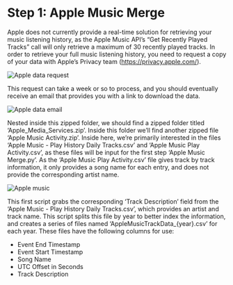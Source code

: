 # Step 1: Apple Music Merge

Apple does not currently provide a real-time solution for retrieving your music listening history, as the Apple Music API’s “Get Recently Played Tracks” call will only retrieve a maximum of 30 recently played tracks. In order to retrieve your full music listening history, you need to request  a copy of your data with Apple’s Privacy team (https://privacy.apple.com/).

![Apple data request](https://github.com/dmatica/fitlist/assets/4794041/d08b3bd8-f9a6-4302-974b-ac982aeec266)

This request can take a week or so to process, and you should eventually receive an email that provides you with a link to download the data.

![Apple data email](https://github.com/dmatica/fitlist/assets/4794041/2b852feb-86e7-486a-bc15-067b3e6aebcc)

Nested inside this zipped folder, we should find a zipped folder titled ‘Apple_Media_Services.zip’. Inside this folder we’ll find another zipped file ‘Apple Music Activity.zip’. Inside here, we’re primarily interested in the files ‘Apple Music - Play History Daily Tracks.csv’ and ‘Apple Music Play Activity.csv’, as these files will be input for the first step ‘Apple Music Merge.py’. As the ‘Apple Music Play Activity.csv’ file gives track by track information, it only provides a song name for each entry, and does not provide the corresponding artist name.

![Apple music](https://github.com/dmatica/fitlist/assets/4794041/14d3ce5d-cffb-4aca-aa2b-ee5a9daae6c0)

This first script grabs the corresponding ‘Track Description’ field from the ‘Apple Music - Play History Daily Tracks.csv’, which provides an artist and track name. This script splits this file by year to better index the information, and creates a series of files named ‘AppleMusicTrackData_{year}.csv’ for each year. These files have the following columns for use:
- Event End Timestamp
- Event Start Timestamp
- Song Name
- UTC Offset in Seconds
- Track Description


